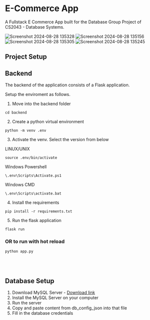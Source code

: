 # E-Commerce App

A Fullstack E Commerce App built for the Database Group Project of CS2043 - Database Systems.

![Screenshot 2024-08-28 135328](https://github.com/user-attachments/assets/9780c560-9902-4297-80c3-69397b3412ac)
![Screenshot 2024-08-28 135156](https://github.com/user-attachments/assets/11aad372-640f-49ac-ac9c-a6d49e0c78ab)
![Screenshot 2024-08-28 135305](https://github.com/user-attachments/assets/659c3cea-ee49-4dfe-8d0c-ab7f3410b544)
![Screenshot 2024-08-28 135245](https://github.com/user-attachments/assets/089db55f-1191-48f9-a0c6-6bc609f8be05)


## Project Setup

## Backend

The backend of the application consists of a Flask application.

Setup the enviroment as follows.

1. Move into the backend folder
```
cd backend
```

2. Create a python virtual environment
```
python -m venv .env
```

3. Activate the venv. Select the version from below

LINUX/UNIX
```
source .env/bin/activate
```

Windows Powershell


```
\.env\Scripts\Activate.ps1
```

Windows CMD
```
\.env\Scripts\activate.bat
```

4. Install the requirements
```
pip install -r requirements.txt
```

5. Run the flask application
```
flask run
```
### OR to run with hot reload 
```
python app.py
```

<br></br>

## Database Setup

1. Download MySQL Server - [Download link](https://dev.mysql.com/downloads)
2. Install the MySQL Server on your computer
3. Run the server
4. Copy and paste content from db_config_json into that file
5. Fill in the database credentials




